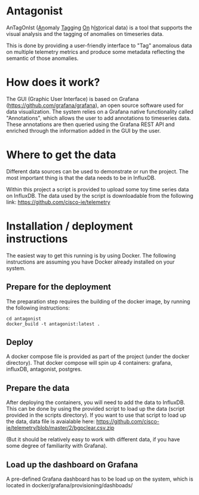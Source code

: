 # Antagonist
AnTagOnIst (<ins>An</ins>omaly <ins>Tag</ins>ging <ins>On</ins> h<ins>Ist</ins>orical data) is a tool that supports the visual analysis and the tagging of anomalies on timeseries data.

This is done by providing a user-friendly interface to "Tag" anomalous data on multiple telemetry metrics and produce some metadata reflecting the semantic of those anomalies.

# How does it work?
The GUI (Graphic User Interface) is based on Grafana (https://github.com/grafana/grafana), an open source software used for data visualization.
The system relies on a Grafana native functionality called "Annotations", which allows the user to add annotations to timeseries data. These annotations are then queried using the Grafana REST API and enriched through the information added in the GUI by the user.

# Where to get the data
Different data sources can be used to demonstrate or run the project. The most important thing is that the data needs to be in InfluxDB.

Within this project a script is provided to upload some toy time series data on InfluxDB. 
The data used by the script is downloadable from the following link: https://github.com/cisco-ie/telemetry

# Installation / deployment instructions
The easiest way to get this running is by using Docker.
The following instructions are assuming you have Docker already installed on your system.

## Prepare for the deployment
The preparation step requires the building of the docker image, by running the following instructions:

    cd antagonist
    docker_build -t antagonist:latest .

## Deploy
A docker compose file is provided as part of the project (under the docker directory).
That docker compose will spin up 4 containers: grafana, influxDB, antagonist, postgres.

## Prepare the data
After deploying the containers, you will need to add the data to InfluxDB.
This can be done by using the provided script to load up the data (script provided in the scripts directory).
If you want to use that script to load up the data, data file is avaialable here: https://github.com/cisco-ie/telemetry/blob/master/2/bgpclear.csv.zip

(But it should be relatively easy to work with different data, if you have some degree of familiarity with Grafana).

## Load up the dashboard on Grafana
A pre-defined Grafana dashboard has to be load up on the system, which is located in docker/grafana/provisioning/dashboads/
